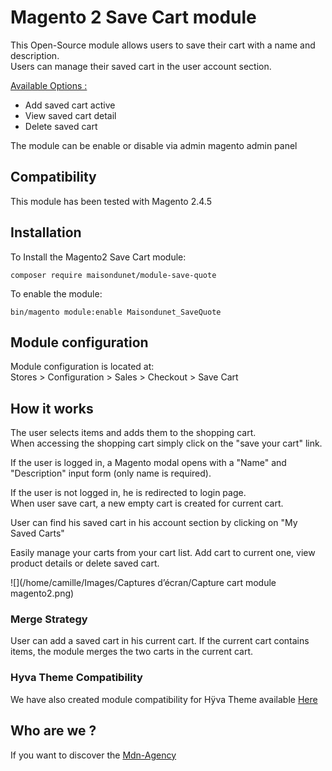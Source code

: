 # Magento 2 Save Cart module  

This Open-Source module allows users to save their cart with a name and description.  
Users can manage their saved cart in the user account section.  

<ins>Available Options :</ins>
- Add saved cart active
- View saved cart detail
- Delete saved cart  

The module can be enable or disable via admin magento admin panel  


## Compatibility  
This module has been tested with Magento 2.4.5 


## Installation  
To Install the Magento2 Save Cart module:  
```
composer require maisondunet/module-save-quote
```
To enable the module:  
```
bin/magento module:enable Maisondunet_SaveQuote
```  


## Module configuration  
Module configuration is located at:  
Stores > Configuration > Sales > Checkout > Save Cart  



## How it works  

The user selects items and adds them to the shopping cart.  
When accessing the shopping cart simply click on the "save your cart" link.  

If the user is logged in, a Magento modal opens with a "Name" and "Description" input form (only name is required).  

If the user is not logged in, he is redirected to login page.  
When user save cart, a new empty cart is created for current cart.

User can find his saved cart in his account section by clicking on "My Saved Carts"  

Easily manage your carts from your cart list. Add cart to current one, view product details or delete saved cart.

![](/home/camille/Images/Captures d’écran/Capture cart module magento2.png)

### Merge Strategy  

User can add a saved cart in his current cart. If the current cart contains items, the module merges the two carts in the current cart.  


### Hyva Theme Compatibility  

We have also created module compatibility for Hÿva Theme available [Here](https://github.com/MdnAgency/magento-hyva-save-cart)

## Who are we ?
If you want to discover the [Mdn-Agency](https://maisondunet.com/)
